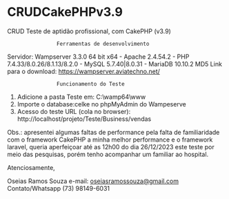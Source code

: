 # CRUDCakePHPv3.9
CRUD Teste de aptidão profissional, com CakePHP (v3.9)

                    Ferramentas de desenvolvimento

Servidor: Wampserver 3.3.0 64 bit x64 - Apache 2.4.54.2 - PHP 7.4.33/8.0.26/8.1.13/8.2.0 - MySQL 5.7.40|8.0.31 - MariaDB 10.10.2 MD5
Link para o download: https://wampserver.aviatechno.net/

                    Funcionamento do Teste
1) Adicione a pasta Teste em: C:\wamp64\www
2) Importe o database:celke no phpMyAdmin do Wampeserve
3) Acesso do teste URL (cola no browser): http://localhost/projeto/Teste/Business/vendas

Obs.: apresentei algumas faltas de performance pela falta de familiaridade com o framework CakePHP a minha melhor performance e o framework laravel, queria aperfeiçoar até as 12h00 do dia 26/12/2023 este teste por meio das pesquisas, porém tenho acompanhar um familiar ao hospital.

Atenciosamente,

Oseias Ramos Souza
e-mail: oseiasramossouza@gmail.com
Contato/Whatsapp (73) 98149-6031
